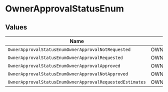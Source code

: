 # OwnerApprovalStatusEnum


## Values

| Name                                                     | Value                                                    |
| -------------------------------------------------------- | -------------------------------------------------------- |
| `OwnerApprovalStatusEnumOwnerApprovalNotRequested`       | OWNER_APPROVAL_NOT_REQUESTED                             |
| `OwnerApprovalStatusEnumOwnerApprovalRequested`          | OWNER_APPROVAL_REQUESTED                                 |
| `OwnerApprovalStatusEnumOwnerApprovalApproved`           | OWNER_APPROVAL_APPROVED                                  |
| `OwnerApprovalStatusEnumOwnerApprovalNotApproved`        | OWNER_APPROVAL_NOT_APPROVED                              |
| `OwnerApprovalStatusEnumOwnerApprovalRequestedEstimates` | OWNER_APPROVAL_REQUESTED_ESTIMATES                       |